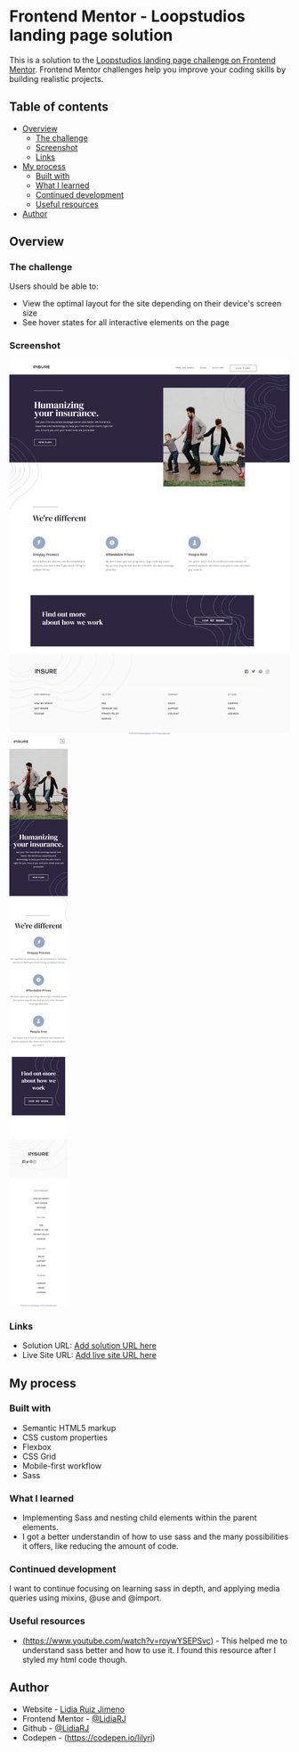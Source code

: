 # Frontend Mentor - Loopstudios landing page solution

This is a solution to the [Loopstudios landing page challenge on Frontend Mentor](https://www.frontendmentor.io/challenges/loopstudios-landing-page-N88J5Onjw). Frontend Mentor challenges help you improve your coding skills by building realistic projects. 

## Table of contents

- [Overview](#overview)
  - [The challenge](#the-challenge)
  - [Screenshot](#screenshot)
  - [Links](#links)
- [My process](#my-process)
  - [Built with](#built-with)
  - [What I learned](#what-i-learned)
  - [Continued development](#continued-development)
  - [Useful resources](#useful-resources)
- [Author](#author)



## Overview

### The challenge

Users should be able to:

- View the optimal layout for the site depending on their device's screen size
- See hover states for all interactive elements on the page

### Screenshot

[![Desktop_version](https://github.com/LidiaRJ/insure-landing-page/blob/main/screenshots/insure-landing-page-desktop.jpg)](https://github.com/LidiaRJ/insure-landing-page/blob/main/screenshots/insure-landing-page-desktop.jpg)
[![Mobile_version](https://github.com/LidiaRJ/insure-landing-page/blob/main/screenshots/insure-landing-page-mobile.jpg)](https://github.com/LidiaRJ/insure-landing-page/blob/main/screenshots/insure-landing-page-mobile.jpg)


### Links

- Solution URL: [Add solution URL here](https://your-solution-url.com)
- Live Site URL: [Add live site URL here](https://your-live-site-url.com)

## My process

### Built with

- Semantic HTML5 markup
- CSS custom properties
- Flexbox
- CSS Grid
- Mobile-first workflow
- Sass


### What I learned

- Implementing Sass and nesting child elements within the parent elements. 
- I got a better understandin of how to use sass and the many possibilities it offers, like reducing the amount of code. 


### Continued development

I want to continue focusing on learning sass in depth, and applying media queries using mixins, @use and @import. 


### Useful resources

- [(https://www.youtube.com/watch?v=roywYSEPSvc)](https://www.youtube.com/watch?v=roywYSEPSvc) - This helped me to understand sass better and how to use it. I found this resource after I styled my html code though.


## Author

- Website - [Lidia Ruiz Jimeno](https://www.behance.net/Lidiarjimeno)
- Frontend Mentor - [@LidiaRJ](https://www.frontendmentor.io/profile/LidiaRJ)
- Github - [@LidiaRJ](https://github.com/LidiaRJ)
- Codepen - (https://codepen.io/lilyrj)
